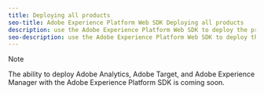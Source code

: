 ```yaml
---
title: Deploying all products
seo-title: Adobe Experience Platform Web SDK Deploying all products
description: use the Adobe Experience Platform Web SDK to deploy the products in the Adobe Experience Cloud
seo-description: use the Adobe Experience Platform Web SDK to deploy the products in the Adobe Experience Cloud
---
```


>[!NOTE]
>The ability to deploy Adobe Analytics, Adobe Target, and Adobe Experience Manager with the Adobe Experience Platform SDK is coming soon.

